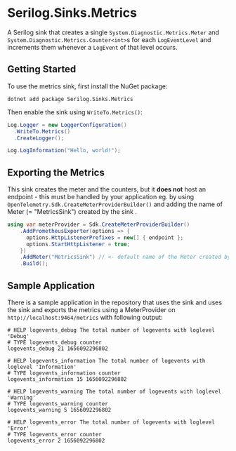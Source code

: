 # Serilog.Sinks.Metrics

A Serilog sink that creates a single `System.Diagnostic.Metrics.Meter` and `System.Diagnostic.Metrics.Counter<int>`s for each `LogEventLevel` and increments them whenever a `LogEvent` of that level occurs.


## Getting Started

To use the metrics sink, first install the NuGet package:

```
dotnet add package Serilog.Sinks.Metrics
```

Then enable the sink using `WriteTo.Metrics()`:

```cs
Log.Logger = new LoggerConfiguration()
  .WriteTo.Metrics()
  .CreateLogger();

Log.LogInformation("Hello, world!");
```


## Exporting the Metrics

This sink creates the meter and the counters, but it **does not** host an endpoint - this must be handled by your application eg. by using `OpenTelemetry.Sdk.CreateMeterProviderBuilder()` and adding the name of Meter (= "MetricsSink") created by the sink .


```cs
using var meterProvider = Sdk.CreateMeterProviderBuilder()
    .AddPrometheusExporter(options => {
      options.HttpListenerPrefixes = new[] { endpoint };
      options.StartHttpListener = true;
    })
    .AddMeter("MetricsSink") // <- default name of the Meter created by the sink
    .Build();
```


## Sample Application

There is a sample application in the repository that uses the sink and uses the sink and exports the metrics using a MeterProvider on `http://localhost:9464/metrics` with following output:

```
# HELP logevents_debug The total number of logevents with loglevel 'Debug'
# TYPE logevents_debug counter
logevents_debug 21 1656092296802

# HELP logevents_information The total number of logevents with loglevel 'Information'
# TYPE logevents_information counter
logevents_information 15 1656092296802

# HELP logevents_warning The total number of logevents with loglevel 'Warning'
# TYPE logevents_warning counter
logevents_warning 5 1656092296802

# HELP logevents_error The total number of logevents with loglevel 'Error'
# TYPE logevents_error counter
logevents_error 2 1656092296802
```
